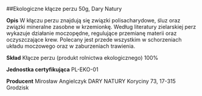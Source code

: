 ##Ekologiczne kłącze perzu 50g, Dary Natury

**Opis** W kłączu perzu znajdują się związki polisacharydowe, śluz oraz związki mineralne zasobne w krzemionkę. Według literatury zielarskiej perz wykazuje działanie moczopędne, regulujące przemianę materii oraz oczyszczające krew. Polecany jest przede wszystkim w schorzeniach układu moczowego oraz w zaburzeniach trawienia.

**Skład** Kłącze perzu (produkt rolnictwa ekologicznego) 100%

**Jednostka certyfikująca** PL-EKO-01

**Producent** Mirosław Angielczyk DARY NATURY
Koryciny 73, 17-315 Grodzisk
